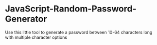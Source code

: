 # JavaScript-Random-Password-Generator
Use this little tool to generate a password between 10-64 characters long with multiple character options
